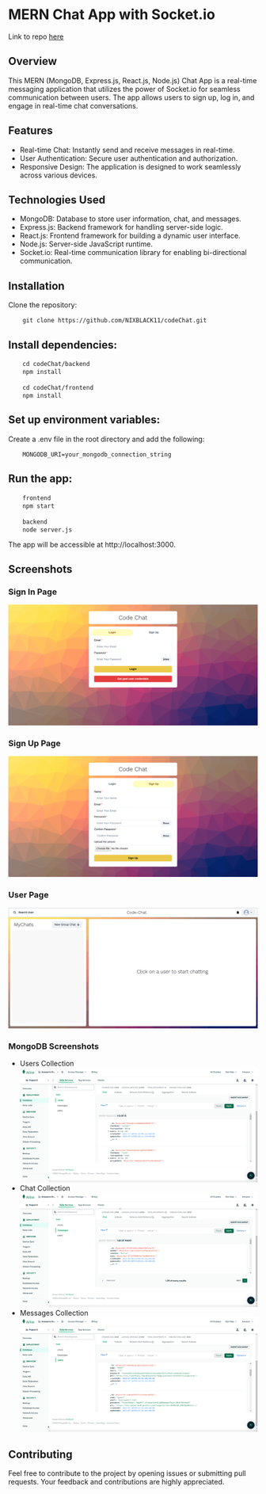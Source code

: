 # MERN Chat App with Socket.io
Link to repo [here](https://github.com/NIXBLACK11/codeChat)
## Overview
This MERN (MongoDB, Express.js, React.js, Node.js) Chat App is a real-time messaging application that utilizes the power of Socket.io for seamless communication between users. The app allows users to sign up, log in, and engage in real-time chat conversations.

## Features
- Real-time Chat: Instantly send and receive messages in real-time.
- User Authentication: Secure user authentication and authorization.
- Responsive Design: The application is designed to work seamlessly across various devices.

## Technologies Used
- MongoDB: Database to store user information, chat, and messages.
- Express.js: Backend framework for handling server-side logic.
- React.js: Frontend framework for building a dynamic user interface.
- Node.js: Server-side JavaScript runtime.
- Socket.io: Real-time communication library for enabling bi-directional communication.

## Installation
Clone the repository:

        git clone https://github.com/NIXBLACK11/codeChat.git

## Install dependencies:

        cd codeChat/backend
        npm install

        cd codeChat/frontend
        npm install

## Set up environment variables:

Create a .env file in the root directory and add the following:

        MONGODB_URI=your_mongodb_connection_string

## Run the app:

        frontend
        npm start

        backend
        node server.js

The app will be accessible at http://localhost:3000.

## Screenshots

### Sign In Page
![Alt text](image.png)
### Sign Up Page
![Alt text](image-1.png)
### User Page
![Alt text](image-2.png)
### MongoDB Screenshots
- Users Collection
![Alt text](image-3.png)
- Chat Collection
![Alt text](image-4.png)
- Messages Collection
![Alt text](image-5.png)
## Contributing

Feel free to contribute to the project by opening issues or submitting pull requests. Your feedback and contributions are highly appreciated.










